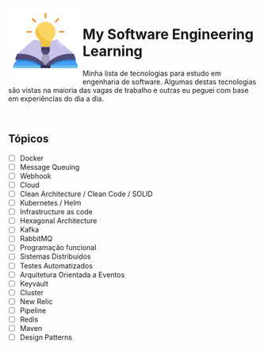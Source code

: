 <img src="./learning.png" width="150" height="150" align="left">

# My Software Engineering Learning

Minha lista de tecnologias para estudo em engenharia de software.
Algumas destas tecnologias são vistas na maioria das vagas de trabalho e outras eu peguei
com base em experiências do dia a dia.

<br>

## Tópicos

- [ ] Docker
- [ ] Message Queuing
- [ ] Webhook
- [ ] Cloud
- [ ] Clean Architecture / Clean Code / SOLID
- [ ] Kubernetes / Helm
- [ ] Infrastructure as code
- [ ] Hexagonal Architecture
- [ ] Kafka
- [ ] RabbitMQ
- [ ] Programação funcional
- [ ] Sistemas Distribuidos
- [ ] Testes Automatizados
- [ ] Arquitetura Orientada a Eventos
- [ ] Keyvault
- [ ] Cluster
- [ ] New Relic
- [ ] Pipeline
- [ ] Redis
- [ ] Maven
- [ ] Design Patterns

